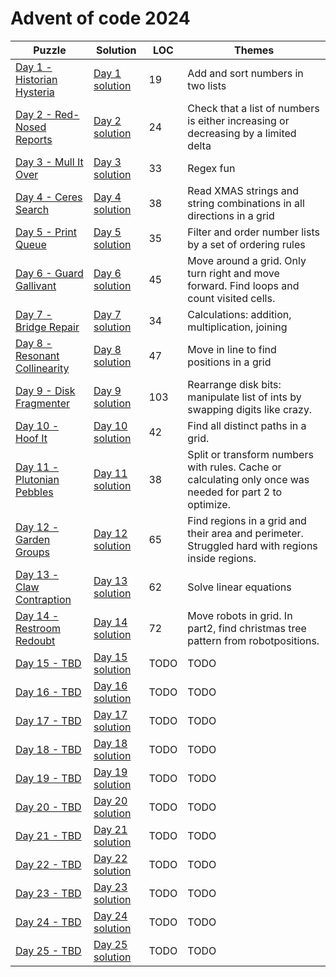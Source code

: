 # Advent of code 2024

| Puzzle                                                               | Solution                                    | LOC  | Themes                                                                                                   |
|----------------------------------------------------------------------|---------------------------------------------|------|----------------------------------------------------------------------------------------------------------|
| [Day 1 - Historian Hysteria](https://adventofcode.com/2024/day/1)    | [Day 1 solution](src/main/kotlin/Day01.kt)  | 19   | Add and sort numbers in two lists                                                                        |
| [Day 2 - Red-Nosed Reports](https://adventofcode.com/2024/day/2)     | [Day 2 solution](src/main/kotlin/Day02.kt)  | 24   | Check that a list of numbers is either increasing or decreasing by a limited delta                       |
| [Day 3 - Mull It Over](https://adventofcode.com/2024/day/3)          | [Day 3 solution](src/main/kotlin/Day03.kt)  | 33   | Regex fun                                                                                                |
| [Day 4 - Ceres Search](https://adventofcode.com/2024/day/4)          | [Day 4 solution](src/main/kotlin/Day04.kt)  | 38   | Read XMAS strings and string combinations in all directions in a grid                                    |
| [Day 5 - Print Queue](https://adventofcode.com/2024/day/5)           | [Day 5 solution](src/main/kotlin/Day05.kt)  | 35   | Filter and order number lists by a set of ordering rules                                                 |
| [Day 6 - Guard Gallivant](https://adventofcode.com/2024/day/6)       | [Day 6 solution](src/main/kotlin/Day06.kt)  | 45   | Move around a grid. Only turn right and move forward. Find loops and count visited cells.                |
| [Day 7 - Bridge Repair](https://adventofcode.com/2024/day/7)         | [Day 7 solution](src/main/kotlin/Day07.kt)  | 34   | Calculations: addition, multiplication, joining                                                          |
| [Day 8 - Resonant Collinearity](https://adventofcode.com/2024/day/8) | [Day 8 solution](src/main/kotlin/Day08.kt)  | 47   | Move in line to find positions in a grid                                                                 |
| [Day 9 - Disk Fragmenter](https://adventofcode.com/2024/day/9)       | [Day 9 solution](src/main/kotlin/Day09.kt)  | 103  | Rearrange disk bits: manipulate list of ints by swapping digits like crazy.                              |
| [Day 10 - Hoof It](https://adventofcode.com/2024/day/10)             | [Day 10 solution](src/main/kotlin/Day10.kt) | 42   | Find all distinct paths in a grid.                                                                       |
| [Day 11 - Plutonian Pebbles](https://adventofcode.com/2024/day/11)   | [Day 11 solution](src/main/kotlin/Day11.kt) | 38   | Split or transform numbers with rules. Cache or calculating only once was needed for part 2 to optimize. |
| [Day 12 - Garden Groups](https://adventofcode.com/2024/day/12)       | [Day 12 solution](src/main/kotlin/Day12.kt) | 65   | Find regions in a grid and their area and perimeter. Struggled hard with regions inside regions.         |
| [Day 13 - Claw Contraption](https://adventofcode.com/2024/day/13)    | [Day 13 solution](src/main/kotlin/Day13.kt) | 62   | Solve linear equations                                                                                   |
| [Day 14 - Restroom Redoubt](https://adventofcode.com/2024/day/14)    | [Day 14 solution](src/main/kotlin/Day14.kt) | 72   | Move robots in grid. In part2, find christmas tree pattern from robotpositions.                          |
| [Day 15 - TBD](https://adventofcode.com/2024/day/15)                 | [Day 15 solution](src/main/kotlin/Day15.kt) | TODO | TODO                                                                                                     |
| [Day 16 - TBD](https://adventofcode.com/2024/day/16)                 | [Day 16 solution](src/main/kotlin/Day16.kt) | TODO | TODO                                                                                                     |
| [Day 17 - TBD](https://adventofcode.com/2024/day/17)                 | [Day 17 solution](src/main/kotlin/Day17.kt) | TODO | TODO                                                                                                     |
| [Day 18 - TBD](https://adventofcode.com/2024/day/18)                 | [Day 18 solution](src/main/kotlin/Day18.kt) | TODO | TODO                                                                                                     |
| [Day 19 - TBD](https://adventofcode.com/2024/day/19)                 | [Day 19 solution](src/main/kotlin/Day19.kt) | TODO | TODO                                                                                                     |
| [Day 20 - TBD](https://adventofcode.com/2024/day/20)                 | [Day 20 solution](src/main/kotlin/Day20.kt) | TODO | TODO                                                                                                     |
| [Day 21 - TBD](https://adventofcode.com/2024/day/21)                 | [Day 21 solution](src/main/kotlin/Day21.kt) | TODO | TODO                                                                                                     |
| [Day 22 - TBD](https://adventofcode.com/2024/day/22)                 | [Day 22 solution](src/main/kotlin/Day22.kt) | TODO | TODO                                                                                                     |
| [Day 23 - TBD](https://adventofcode.com/2024/day/23)                 | [Day 23 solution](src/main/kotlin/Day23.kt) | TODO | TODO                                                                                                     |
| [Day 24 - TBD](https://adventofcode.com/2024/day/24)                 | [Day 24 solution](src/main/kotlin/Day24.kt) | TODO | TODO                                                                                                     |
| [Day 25 - TBD](https://adventofcode.com/2024/day/25)                 | [Day 25 solution](src/main/kotlin/Day25.kt) | TODO | TODO                                                                                                     |
